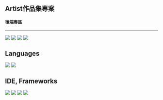 <h2>Artist作品集專案</h2>
<h4>後端專區</h4>
<hr>
<a href="https://github.com/Chenchen-GitHub-812"><img src="https://img.shields.io/badge/Member-Chenchen-orange"/></a>
<a href="https://github.com/DannyTan8x"><img src="https://img.shields.io/badge/Danny%20Tan-brightgreen"/></a>
<a href="https://github.com/EvanceK"><img src="https://img.shields.io/badge/Evance.K-brown"/></a>
<a href="https://github.com/Chenchen-GitHub-812"><img src="https://img.shields.io/badge/YangYang890120%20-blue"/></a>
<h2>Languages</h2>
<a href="https://www.oracle.com/tw/java/technologies/downloads/"><img src="https://img.shields.io/badge/java- 17-red"/></a>
<a href="https://www.python.org/"><img src="https://img.shields.io/badge/python-purple?logo=python"/></a>


<h2>IDE, Frameworks</h2>
<a href="https://www.eclipse.org/downloads/packages/installer"><img src="https://img.shields.io/badge/eclipseide- v2024.03-yellow?logo=eclipseide"/></a>
<a href="https://dev.mysql.com/downloads/workbench/"><img src="https://img.shields.io/badge/mysql- v8.0-yellow?logo=mysql"/></a>
<a href="https://spring.io/projects/spring-framework"><img src="https://img.shields.io/badge/spring- v6.1.12-green?logo=spring"/></a>
<a href="https://spring.io/projects/spring-framework"><img src="https://img.shields.io/badge/springBoot- v3.3.4-green?logo=springboot"/></a>

